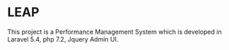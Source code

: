 # LEAP
This project is a Performance Management System which is developed in Laravel 5.4, php 7.2, Jquery Admin UI.
